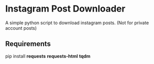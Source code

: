 # Instagram Post Downloader
A simple python script to download instagram posts. (Not for private account posts)

## Requirements
pip install **requests** **requests-html** **tqdm**

